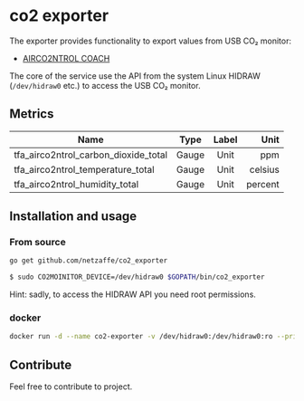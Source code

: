 # co2 exporter

The exporter provides functionality to export values from USB CO₂ monitor:

* [AIRCO2NTROL COACH](https://www.tfa-dostmann.de/produkt/co2-monitor-airco2ntrol-coach-31-5009/)

The core of the service use the API from the system Linux HIDRAW (`/dev/hidraw0` etc.) to access the USB CO₂ monitor.

## Metrics

| Name                                 | Type  | Label |    Unit |
|--------------------------------------|:-----:|:-----:|--------:|
| tfa_airco2ntrol_carbon_dioxide_total | Gauge | Unit  |     ppm |
| tfa_airco2ntrol_temperature_total    | Gauge | Unit  | celsius |
| tfa_airco2ntrol_humidity_total       | Gauge | Unit  | percent |

## Installation and usage

### From source

```bash
go get github.com/netzaffe/co2_exporter

$ sudo CO2MOINITOR_DEVICE=/dev/hidraw0 $GOPATH/bin/co2_exporter
```

Hint: sadly, to access the HIDRAW API you need root permissions.

### docker

```bash
docker run -d --name co2-exporter -v /dev/hidraw0:/dev/hidraw0:ro --privileged -p 8080:8080 netzaffe/co2-exporter:latest
```

## Contribute

Feel free to contribute to project.